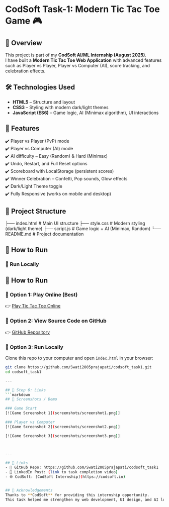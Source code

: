 # CodSoft Task-1: Modern Tic Tac Toe Game 🎮

## 📌 Overview
This project is part of my **CodSoft AI/ML Internship (August 2025)**.  
I have built a **Modern Tic Tac Toe Web Application** with advanced features such as Player vs Player, Player vs Computer (AI), score tracking, and celebration effects.

## 🛠️ Technologies Used
- **HTML5** – Structure and layout  
- **CSS3** – Styling with modern dark/light themes  
- **JavaScript (ES6)** – Game logic, AI (Minimax algorithm), UI interactions  

## 🚀 Features
✔️ Player vs Player (PvP) mode  
✔️ Player vs Computer (AI) mode  
✔️ AI difficulty – Easy (Random) & Hard (Minimax)  
✔️ Undo, Restart, and Full Reset options  
✔️ Scoreboard with LocalStorage (persistent scores)  
✔️ Winner Celebration – Confetti, Pop sounds, Glow effects  
✔️ Dark/Light Theme toggle  
✔️ Fully Responsive (works on mobile and desktop)  

## 📂 Project Structure
├── index.html    # Main UI structure
├── style.css     # Modern styling (dark/light theme)
├── script.js     # Game logic + AI (Minimax, Random)
└── README.md     # Project documentation

## 🎯 How to Run

### 🔹 Run Locally
## 🚀 How to Run

### 🔹 Option 1: Play Online (Best)
👉 [Play Tic Tac Toe Online](https://swati2005prajapati.github.io/codsoft_task1/)

### 🔹 Option 2: View Source Code on GitHub
👉 [GitHub Repository](https://github.com/Swati2005prajapati/codsoft_task1)

### 🔹 Option 3: Run Locally
Clone this repo to your computer and open `index.html` in your browser:

```bash
git clone https://github.com/Swati2005prajapati/codsoft_task1.git
cd codsoft_task1

---

## 📂 Step 6: Links
```markdown
## 📸 Screenshots / Demo

### Game Start
[![Game Screenshot 1](screenshots/screenshot1.png)]

### Player vs Computer
[![Game Screenshot 2](screenshots/screenshot2.png)]

[![Game Screenshot 3](screenshots/screenshot3.png)]



---

## 🔗 Links
- 📂 GitHub Repo: https://github.com/Swati2005prajapati/codsoft_task1  
- 🎥 LinkedIn Post: (link to task completion video)  
- 🌐 CodSoft: [CodSoft Internship](https://codsoft.in)  


## 🙏 Acknowledgements
Thanks to **CodSoft** for providing this internship opportunity.  
This task helped me strengthen my web development, UI design, and AI logic implementation skills.






